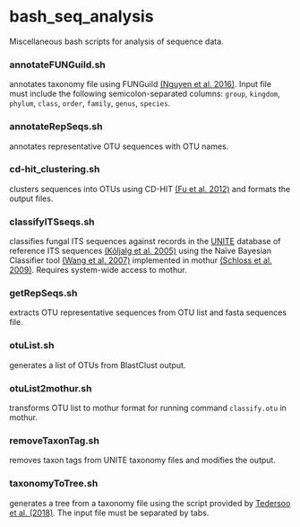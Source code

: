 # bash_seq_analysis
Miscellaneous bash scripts for analysis of sequence data.

### annotateFUNGuild.sh
annotates taxonomy file using FUNGuild [(Nguyen et al. 2016)](https://doi.org/10.1016/j.funeco.2015.06.006). Input file must include the following semicolon-separated columns: `group`, `kingdom`, `phylum`, `class`, `order`, `family`, `genus`, `species`.

### annotateRepSeqs.sh
annotates representative OTU sequences with OTU names.

### cd-hit_clustering.sh
clusters sequences into OTUs using CD-HIT [(Fu et al. 2012)](https://doi.org/10.1093/bioinformatics/bts565) and formats the output files.

### classifyITSseqs.sh
classifies fungal ITS sequences against records in the [UNITE](https://unite.ut.ee/) database of reference ITS sequences [(Kõljalg et al. 2005)](https://doi.org/10.1111/j.1469-8137.2005.01376.x) using the Naïve Bayesian Classifier tool [(Wang et al. 2007)](https://doi.org/10.1128/AEM.00062-07) implemented in mothur [(Schloss et al. 2009)](https://doi.org/10.1128/AEM.01541-09). Requires system-wide access to mothur. 

### getRepSeqs.sh
extracts OTU representative sequences from OTU list and fasta sequences file.

### otuList.sh
generates a list of OTUs from BlastClust output.

### otuList2mothur.sh
transforms OTU list to mothur format for running command `classify.otu` in mothur.

### removeTaxonTag.sh
removes taxon tags from UNITE taxonomy files and modifies the output.

### taxonomyToTree.sh
generates a tree from a taxonomy file using the script provided by [Tedersoo et al. (2018)](https://doi.org/10.1007/s13225-018-0401-0). The input file must be separated by tabs.
